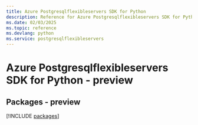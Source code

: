 ```yaml
---
title: Azure Postgresqlflexibleservers SDK for Python
description: Reference for Azure Postgresqlflexibleservers SDK for Python
ms.date: 02/03/2025
ms.topic: reference
ms.devlang: python
ms.service: postgresqlflexibleservers
---
```

# Azure Postgresqlflexibleservers SDK for Python - preview
## Packages - preview
[!INCLUDE [packages](postgresqlflexibleservers-index.md)]